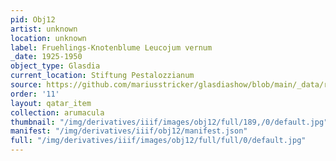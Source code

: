 ```yaml
---
pid: Obj12
artist: unknown
location: unknown
label: Fruehlings-Knotenblume Leucojum vernum
_date: 1925-1950
object_type: Glasdia
current_location: Stiftung Pestalozzianum
source: https://github.com/mariusstricker/glasdiashow/blob/main/_data/raw_images/glasdia/obj12.jpg
order: '11'
layout: qatar_item
collection: arumacula
thumbnail: "/img/derivatives/iiif/images/obj12/full/189,/0/default.jpg"
manifest: "/img/derivatives/iiif/obj12/manifest.json"
full: "/img/derivatives/iiif/images/obj12/full/full/0/default.jpg"
---
```

